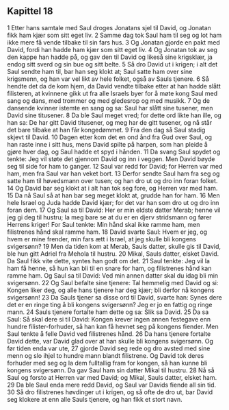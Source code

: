 ## Kapittel 18

1 Etter hans samtale med Saul droges Jonatans sjel til David, og Jonatan fikk ham kjær som sitt eget liv.
2 Samme dag tok Saul ham til seg og lot ham ikke mere få vende tilbake til sin fars hus.
3 Og Jonatan gjorde en pakt med David, fordi han hadde ham kjær som sitt eget liv.
4 Og Jonatan tok av seg den kappe han hadde på, og gav den til David og likeså sine krigsklær, ja endog sitt sverd og sin bue og sitt belte.
5 Så dro David ut i krigen; i alt det Saul sendte ham til, bar han seg klokt at; Saul satte ham over sine krigsmenn, og han var vel likt av hele folket, også av Sauls tjenere.
6 Så hendte det da de kom hjem, da David vendte tilbake etter at han hadde slått filisteren, at kvinnene gikk ut fra alle Israels byer for å møte kong Saul med sang og dans, med trommer og med gledesrop og med musikk.
7 Og de dansende kvinner istemte en sang og sa: Saul har slått sine tusener, men David sine titusener.
8 Da ble Saul meget vred; for dette ord likte han ille, og han sa: De har gitt David titusener, og meg har de gitt tusener, og nå står det bare tilbake at han får kongedømmet.
9 Fra den dag så Saul stadig skjevt til David.
10 Dagen etter kom det en ond ånd fra Gud over Saul, og han raste inne i sitt hus, mens David spilte på harpen, som han pleide å gjøre hver dag, og Saul hadde et spyd i hånden.
11 Da svang Saul spydet og tenkte: Jeg vil støte det gjennom David og inn i veggen. Men David bøyde seg til side for ham to ganger.
12 Saul var redd for David; for Herren var med ham, men fra Saul var han veket bort.
13 Derfor sendte Saul ham fra seg og satte ham til høvedsmann over tusen; og han dro ut og dro inn foran folket.
14 Og David bar seg klokt at i alt han tok seg fore, og Herren var med ham.
15 Da nå Saul så at han bar seg meget klokt at, grudde han for ham.
16 Men hele Israel og Juda hadde David kjær; for det var han som dro ut og dro inn foran dem.
17 Og Saul sa til David: Her er min eldste datter Merab; henne vil jeg gi deg til hustru; la meg bare se at du er en djerv stridsmann og fører Herrens kriger! For Saul tenkte: Min hånd skal ikke ramme ham, men filistrenes hånd skal ramme ham.
18 David svarte Saul: Hvem er jeg, og hvem er mine frender, min fars ætt i Israel, at jeg skulle bli kongens svigersønn?
19 Men da tiden kom at Merab, Sauls datter, skulle gis til David, ble hun gitt Adriel fra Mehola til hustru.
20 Mikal, Sauls datter, elsket David. Da Saul fikk vite dette, syntes han godt om det.
21 Saul tenkte: Jeg vil la ham få henne, så hun kan bli til en snare for ham, og filistrenes hånd kan ramme ham. Og Saul sa til David: Ved min annen datter skal du idag bli min svigersønn.
22 Og Saul befalte sine tjenere: Tal hemmelig med David og si: Kongen liker deg, og alle hans tjenere har deg kjær; bli derfor nå kongens svigersønn!
23 Da Sauls tjener sa disse ord til David, svarte han: Synes dere det er en ringe ting å bli kongens svigersønn? Jeg er jo en fattig og ringe mann.
24 Sauls tjenere fortalte ham dette og sa: Slik sa David.
25 Da sa Saul: Så skal dere si til David: Kongen krever ingen annen festegave enn hundre filister-forhuder, så han kan få hevnet seg på kongens fiender. Men Saul tenkte å felle David ved filistrenes hånd.
26 Da hans tjenere fortalte David dette, var David glad over at han skulle bli kongens svigersønn. Og før tiden enda var ute,
27 gjorde David seg rede og dro avsted med sine menn og slo ihjel to hundre mann blandt filistrene. Og David tok deres forhuder med seg og la dem fulltallig fram for kongen, så han kunne bli kongens svigersønn. Da gav Saul ham sin datter Mikal til hustru.
28 Nå så Saul og forsto at Herren var med David; og Mikal, Sauls datter, elsket ham.
29 Da ble Saul enda mere redd David, og Saul var Davids fiende all sin tid.
30 Så dro filistrenes høvdinger ut i krigen, og så ofte de dro ut, bar David seg klokere at enn alle Sauls tjenere, og han fikk et stort navn.
